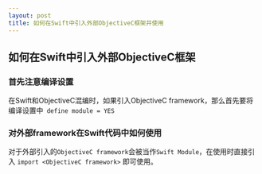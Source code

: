 ```yaml
---
layout: post
title: 如何在Swift中引入外部ObjectiveC框架并使用
---
```


## 如何在Swift中引入外部ObjectiveC框架
### 首先注意编译设置
在Swift和ObjectiveC混编时，如果引入ObjectiveC framework，那么首先要将编译设置中` define module = YES`
### 对外部framework在Swift代码中如何使用
对于外部引入的`ObjectiveC framework`会被当作`Swift Module`，在使用时直接引入 `import <ObjectiveC framework>` 即可使用。


 

